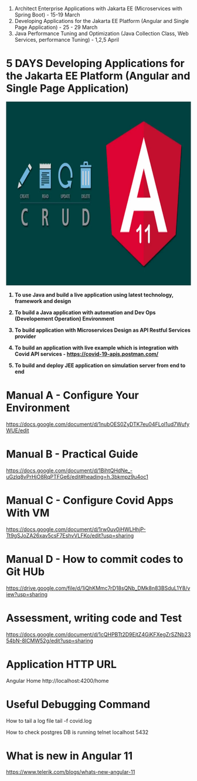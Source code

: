1. Architect Enterprise Applications with Jakarta EE (Microservices with Spring Boot) - 15-19 March
2. Developing Applications for the Jakarta EE Platform (Angular and Single Page Application)  - 25 - 29 March
3. Java Performance Tuning and Optimization (Java Collection Class, Web Services, performance Tuning) - 1,2,5 April

# 5 DAYS Developing Applications for the Jakarta EE Platform (Angular and Single Page Application) 

<p align="center">

  <img width="960" height="500" src="/pic/angular.jpg">
</p>

<b>



1) To use Java and build a live application using latest technology, framework and design
					
2) To build a Java application with automation and Dev Ops (Developement Operation) Environment
				
3) To build application with Microservices Design as API Restful Services provider				

4) To build an application with live example which is integration with 
Covid API services - https://covid-19-apis.postman.com/

5) To build and deploy JEE application on simulation server from end to end

</b>

# Manual A - Configure Your Environment
https://docs.google.com/document/d/1nubOES0ZyDTK7eu04FLol1ud7WufyWUE/edit

# Manual B - Practical Guide
https://docs.google.com/document/d/1BihtQHdNe_-uGzlq8vPrHjO8RqPTFGe6/edit#heading=h.3bkmpz9u4oc1

# Manual C - Configure Covid Apps With VM
https://docs.google.com/document/d/1rw0uv0jHWLHhjP-Tt9gSJoZA26xav5csF7EshvVLFKo/edit?usp=sharing

# Manual D - How to commit codes to Git HUb
https://drive.google.com/file/d/1iQhKMmc7rD18sQNb_DMk8n83BSduL1Y8/view?usp=sharing

# Assessment, writing code and Test 
https://docs.google.com/document/d/1cQHPBTt2D9EjtZ4GjKFXegZrSZNb2354bN-8ICMW52g/edit?usp=sharing


# Application HTTP URL
Angular Home
http://localhost:4200/home

# Useful Debugging Command

How to tail a log file
tail -f covid.log

How to check postgres DB is running
telnet localhost 5432

# What is new in Angular 11
https://www.telerik.com/blogs/whats-new-angular-11

